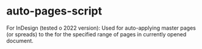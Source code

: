 # auto-pages-script
For InDesign (tested o 2022 version): Used for auto-applying master pages (or spreads) to the for the specified range of pages in currently opened document.
